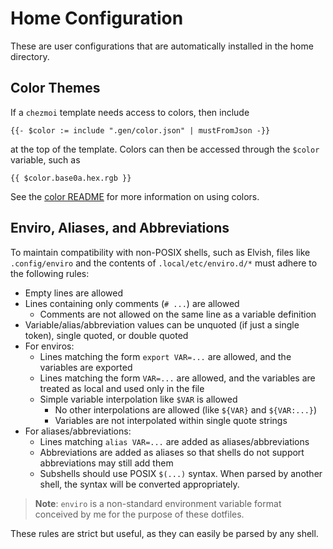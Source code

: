 # Home Configuration

These are user configurations that are automatically installed in the home
directory.



## Color Themes

If a `chezmoi` template needs access to colors, then include

```
{{- $color := include ".gen/color.json" | mustFromJson -}}
```

at the top of the template. Colors can then be accessed through the `$color`
variable, such as

```
{{ $color.base0a.hex.rgb }}
```

See the [color README](dot_config/exact_color/README.md) for more information
on using colors.



## Enviro, Aliases, and Abbreviations

To maintain compatibility with non-POSIX shells, such as Elvish, files like
`.config/enviro` and the contents of `.local/etc/enviro.d/*` must adhere to the
following rules:

- Empty lines are allowed
- Lines containing only comments (`# ...`) are allowed
  - Comments are not allowed on the same line as a variable definition
- Variable/alias/abbreviation values can be unquoted (if just a single token),
  single quoted, or double quoted
- For enviros:
  - Lines matching the form `export VAR=...` are allowed, and the variables are
    exported
  - Lines matching the form `VAR=...` are allowed, and the variables are
    treated as local and used only in the file
  - Simple variable interpolation like `$VAR` is allowed
    - No other interpolations are allowed (like `${VAR}` and `${VAR:...}`)
    - Variables are not interpolated within single quote strings
- For aliases/abbreviations:
  - Lines matching `alias VAR=...` are added as aliases/abbreviations
  - Abbreviations are added as aliases so that shells do not support
    abbreviations may still add them
  - Subshells should use POSIX `$(...)` syntax. When parsed by another shell,
    the syntax will be converted appropriately.

> **Note**: `enviro` is a non-standard environment variable format conceived by
> me for the purpose of these dotfiles.

These rules are strict but useful, as they can easily be parsed by any shell.

